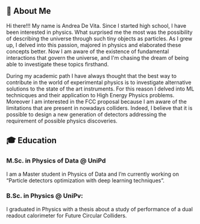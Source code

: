 ## 🚀 About Me

Hi there!!! My name is Andrea De Vita. Since I started high school, I have been interested in physics. What surprised me the most was the possibility of describing the universe through such tiny objects as particles. As I grew up, I delved into this passion, majored in physics and elaborated these concepts better. Now I am aware of the existence of fundamental interactions that govern the universe, and I'm chasing the dream of being able to investigate these topics firsthand.

During my academic path I have always thought that the best way to contribute in the world of experimental physics is to investigate alternative solutions to the state of the art instruments. For this reason I delved into ML technicques and their application to High Energy Physics problems. Moreover I am interested in the FCC proposal because I am aware of the limitations that are present in nowadays colliders. Indeed, I believe that it is possible to design a new generation of detectors addressing the requirement of possible physics discoveries.

## :mortar_board: Education

### M.Sc. in Physics of Data @ UniPd

I am a Master student in Physics of Data and I’m currently working on “Particle detectors optimization with deep learning techniques”.

### B.Sc. in Physics @ UniPv:

I graduated in Physics with a thesis about a study of performance of a dual readout calorimeter for Future Circular Colliders.
